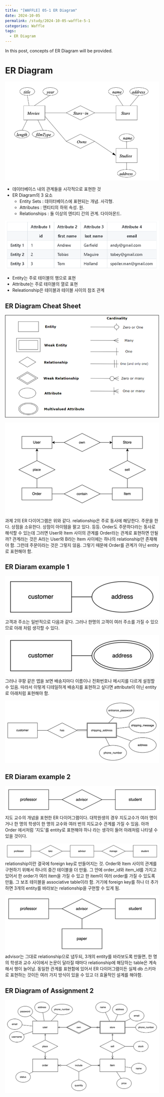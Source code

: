 ```yaml
---
title: "[WAFFLE] 05-1 ER Diagram"
date: 2024-10-05
permalink: /study/2024-10-05-waffle-5-1
categories: Waffle
tags:
  - ER Diagram
---
```


In this post, concepts of ER Diagram will be provided.

# ER Diagram

![er_diagram_eg2](..\images\2024-10-05-waffle-5-1\er_diagram_eg2.png)
- 데이터베이스 내의 관계들을 시각적으로 표현한 것
- ER Diagram의 3 요소
    - Entity Sets : 데이터베이스에 표현되는 개념. 사각형.
    - Attributes : 엔티티의 하위 속성. 원.
    - Relationships : 둘 이상의 엔티티 간의 관계. 다이아몬드.

![er_diagram_table](..\images\2024-10-05-waffle-5-1\er_diagram_table.png)
- Entity는 주로 테이블의 행으로 표현
- Attribute는 주로 테이블의 열로 표현
- Releationship은 테이블과 테이블 사이의 참조 관계

## ER Diagram Cheat Sheet
![erd_cheat_sheet](..\images\2024-10-05-waffle-5-1\erd_cheat_sheet.png)

![er_diagram_eg1](..\images\2024-10-05-waffle-5-1\er_diagram_eg1.png)
과제 2의 ER 다이어그램은 위와 같다. 
relationship은 주로 동사에 해당한다. 주문을 한다. 상점을 소유한다. 상점이 아이템을 팔고 있다. 등등. Order도 주문하다라는 동사로 해석할 수 있는데 그러면 User와 Item 사이의 관계를 Order라는 관계로 표현하면 안될까? 관계라는 것은 A라는 User와 B라는 Item 사이에는 하나의 relationship만 존재해야 함. 그런데 주문이라는 것은 그렇지 않음. 그렇기 때문에 Order를 관계가 아닌 entity로 표현해야 함.


## ER Diaram example 1
![customer_address_1](..\images\2024-10-05-waffle-5-1\customer_address_1.png)
고객과 주소는 일반적으로 다음과 같다. 그러나 한명의 고객이 여러 주소를 가질 수 있으므로 아래 처럼 생각할 수 있다.


![customer_address_2](..\images\2024-10-05-waffle-5-1\customer_address_2.png)
그러나 쿠팡 같은 앱을 보면 배송지마다 이름이나 전화번호나 메시지를 다르게 설정할 수 있음. 따라서 이렇게 디테일하게 배송지를 표현하고 싶다면 attribute이 아닌 entity로 아래처럼 표현해야 함.

![customer_address_3](..\images\2024-10-05-waffle-5-1\customer_address_3.png)

## ER Diaram example 2
![student_professor_1](..\images\2024-10-05-waffle-5-1\student_professor_1.png)
지도 교수의 개념을 표현한 ER 다이어그램이다. 대학원생의 경우 지도교수가 여러 명이거나 한 명의 학생이 한 명의 교수와 여러 번의 지도교수 관계를 가질 수 있음. 아까 Order 에서처럼 '지도'를 entity로 표현해야 하나 라는 생각이 들어 아래처럼 나타낼 수 있을 것이다.

![student_professor_2](..\images\2024-10-05-waffle-5-1\student_professor_2.png)
relationship이란 결국에 foreign key로 만들어지는 것. Order와 Item 사이의 관계를 구현하기 위해서 하나의 중간 테이블을 더 만듦. 그 안에 order_id와 item_id를 가지고 있어서 한 order가 여러 item을 가질 수 있고 한 item이 여러 order를 가질 수 있도록 만듦. 그 보조 테이블을 associative table이라 함. 거기에 foreign key를 하나 더 추가하면 3개의 entity를 바라보는 relationship을 구현할 수 있게 됨.

![student_professor_3](..\images\2024-10-05-waffle-5-1\student_professor_3.png)
advisor는 그대로 relationship으로 냅두되, 3개의 entity를 바라보도록 만들면, 한 명의 학생과 교수 사이에서 논문이 달라질 때마다 relationship에 해당하는 table은 계속해서 행이 늘어남.
동일한 관계를 표현함에 있어서 ER 다이어그램이든 실제 db 스키마로 표현하는 것이든 여러 가지 방식이 있을 수 있고 더 효율적인 설계를 해야함.

## ER Diagram of Assignment 2
![complete_erd](..\images\2024-10-05-waffle-5-1\complete_erd.png)






